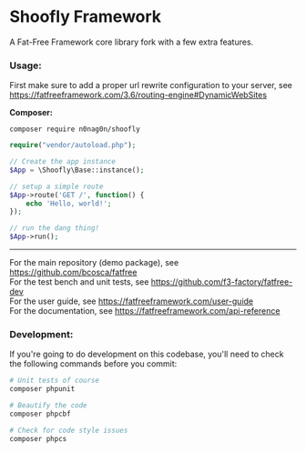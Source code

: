 # Shoofly Framework
A Fat-Free Framework core library fork with a few extra features.

### Usage:

First make sure to add a proper url rewrite configuration to your server, see https://fatfreeframework.com/3.6/routing-engine#DynamicWebSites

**Composer:**

```
composer require n0nag0n/shoofly
```

```php
require("vendor/autoload.php");

// Create the app instance
$App = \Shoofly\Base::instance();

// setup a simple route
$App->route('GET /', function() {
	echo 'Hello, world!';
});

// run the dang thing!
$App->run();
```

---
For the main repository (demo package), see https://github.com/bcosca/fatfree  
For the test bench and unit tests, see https://github.com/f3-factory/fatfree-dev  
For the user guide, see https://fatfreeframework.com/user-guide  
For the documentation, see https://fatfreeframework.com/api-reference

### Development:
If you're going to do development on this codebase, you'll need to check the following commands before you commit:
```bash
# Unit tests of course
composer phpunit

# Beautify the code
composer phpcbf

# Check for code style issues
composer phpcs
```